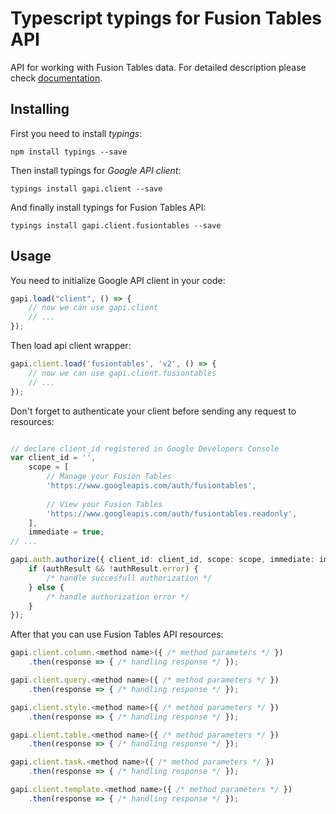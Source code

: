 # Typescript typings for Fusion Tables API
API for working with Fusion Tables data.
For detailed description please check [documentation](https://developers.google.com/fusiontables).

## Installing

First you need to install *typings*:
```
npm install typings --save 
```

Then install typings for *Google API client*:
```
typings install gapi.client --save 
```

And finally install typings for Fusion Tables API:
```
typings install gapi.client.fusiontables --save 
```

## Usage

You need to initialize Google API client in your code:
```typescript
gapi.load("client", () => { 
    // now we can use gapi.client
    // ... 
});
```

Then load api client wrapper:
```typescript
gapi.client.load('fusiontables', 'v2', () => {
    // now we can use gapi.client.fusiontables
    // ... 
});
```

Don't forget to authenticate your client before sending any request to resources:
```typescript

// declare client_id registered in Google Developers Console
var client_id = '',
    scope = [     
        // Manage your Fusion Tables
        'https://www.googleapis.com/auth/fusiontables',
    
        // View your Fusion Tables
        'https://www.googleapis.com/auth/fusiontables.readonly',
    ],
    immediate = true;
// ...

gapi.auth.authorize({ client_id: client_id, scope: scope, immediate: immediate }, authResult => {
    if (authResult && !authResult.error) {
        /* handle succesfull authorization */
    } else {
        /* handle authorization error */
    }
});            
```

After that you can use Fusion Tables API resources:

```typescript
gapi.client.column.<method name>({ /* method parameters */ })
    .then(response => { /* handling response */ });

gapi.client.query.<method name>({ /* method parameters */ })
    .then(response => { /* handling response */ });

gapi.client.style.<method name>({ /* method parameters */ })
    .then(response => { /* handling response */ });

gapi.client.table.<method name>({ /* method parameters */ })
    .then(response => { /* handling response */ });

gapi.client.task.<method name>({ /* method parameters */ })
    .then(response => { /* handling response */ });

gapi.client.template.<method name>({ /* method parameters */ })
    .then(response => { /* handling response */ });
```